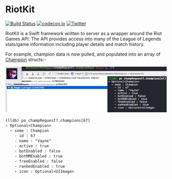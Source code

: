 # RiotKit

[![Build Status](https://travis-ci.org/RiotKit/RiotKit.svg?branch=master)](https://travis-ci.org/RiotKit/RiotKit)
[![codecov.io](https://codecov.io/gh/RiotKit/RiotKit/branch/master/graphs/badge.svg)](https://codecov.io/gh/RiotKit/RiotKit/branch/master)
[![Twitter](https://img.shields.io/badge/twitter-@Hexploitable-blue.svg?style=flat)](http://twitter.com/Hexploitable)

RiotKit is a Swift framework written to server as a wrapper around the Riot Games API.
The API provides access into many of the League of Legends stats/game information including player details and match history.


For example, champion data is now pulled, and populated into an array of [Champion](RiotKit/RiotKit/Champion.swift) structs:-


![Champion Struct Example](Screenshots/ChampionStruct.png)

```
(lldb) po champRequest?.champions[67]
▿ Optional<Champion>
  ▿ some : Champion
    - id : 67
    - name : "Vayne"
    - active : true
    - botEnabled : false
    - botMMEnabled : true
    - freeEnabled : false
    - rankedEnabled : true
    ▿ icon : Optional<UIImage>
```
